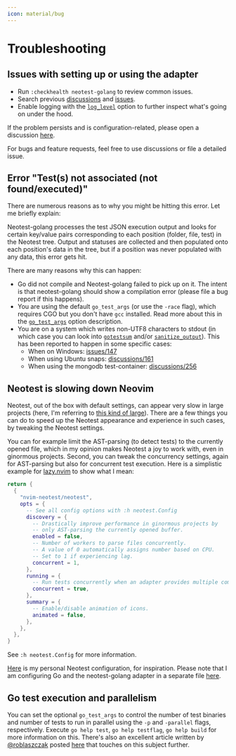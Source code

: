 ```yaml
---
icon: material/bug
---
```


# Troubleshooting

## Issues with setting up or using the adapter

- Run `:checkhealth neotest-golang` to review common issues.
- Search previous
  [discussions](https://github.com/fredrikaverpil/neotest-golang/discussions)
  and [issues](https://github.com/fredrikaverpil/neotest-golang/issues).
- Enable logging with the [`log_level`](config.md#log_level) option to further
  inspect what's going on under the hood.

If the problem persists and is configuration-related, please open a discussion
[here](https://github.com/fredrikaverpil/neotest-golang/discussions/new?category=configuration).

For bugs and feature requests, feel free to use discussions or file a detailed
issue.

## Error "Test(s) not associated (not found/executed)"

There are numerous reasons as to why you might be hitting this error. Let me
briefly explain:

Neotest-golang processes the test JSON execution output and looks for certain
key/value pairs corresponding to each position (folder, file, test) in the
Neotest tree. Output and statuses are collected and then populated onto each
position's data in the tree, but if a position was never populated with any
data, this error gets hit.

There are many reasons why this can happen:

- Go did not compile and Neotest-golang failed to pick up on it. The intent is
  that neotest-golang should show a compilation error (please file a bug report
  if this happens).
- You are using the default `go_test_args` (or use the `-race` flag), which
  requires CGO but you don't have `gcc` installed. Read more about this in the
  [`go_test_args`](config.md#go_test_args) option description.
- You are on a system which writes non-UTF8 characters to stdout (in which case
  you can look into [`gotestsum`](config.md#gotestsum) and/or
  [`sanitize_output`](config.md#sanitize_output)). This has been reported to
  happen in some specific cases:
  - When on Windows:
    [issues/147](https://github.com/fredrikaverpil/neotest-golang/issues/147)
  - When using Ubuntu snaps:
    [discussions/161](https://github.com/fredrikaverpil/neotest-golang/discussions/161)
  - When using the mongodb test-container:
    [discussions/256](https://github.com/fredrikaverpil/neotest-golang/discussions/256)

## Neotest is slowing down Neovim

Neotest, out of the box with default settings, can appear very slow in large
projects (here, I'm referring to
[this kind of large](https://github.com/kubernetes/kubernetes)). There are a few
things you can do to speed up the Neotest appearance and experience in such
cases, by tweaking the Neotest settings.

You can for example limit the AST-parsing (to detect tests) to the currently
opened file, which in my opinion makes Neotest a joy to work with, even in
ginormous projects. Second, you can tweak the concurrency settings, again for
AST-parsing but also for concurrent test execution. Here is a simplistic example
for [lazy.nvim](https://github.com/folke/lazy.nvim) to show what I mean:

```lua
return {
  {
    "nvim-neotest/neotest",
    opts = {
      -- See all config options with :h neotest.Config
      discovery = {
        -- Drastically improve performance in ginormous projects by
        -- only AST-parsing the currently opened buffer.
        enabled = false,
        -- Number of workers to parse files concurrently.
        -- A value of 0 automatically assigns number based on CPU.
        -- Set to 1 if experiencing lag.
        concurrent = 1,
      },
      running = {
        -- Run tests concurrently when an adapter provides multiple commands to run.
        concurrent = true,
      },
      summary = {
        -- Enable/disable animation of icons.
        animated = false,
      },
    },
  },
}
```

See `:h neotest.Config` for more information.

[Here](https://github.com/fredrikaverpil/dotfiles/blob/main/nvim-fredrik/lua/fredrik/plugins/core/neotest.lua)
is my personal Neotest configuration, for inspiration. Please note that I am
configuring Go and the neotest-golang adapter in a separate file
[here](https://github.com/fredrikaverpil/dotfiles/blob/main/nvim-fredrik/lua/fredrik/plugins/lang/go.lua).

## Go test execution and parallelism

You can set the optional `go_test_args` to control the number of test binaries
and number of tests to run in parallel using the `-p` and `-parallel` flags,
respectively. Execute `go help test`, `go help testflag`, `go help build` for
more information on this. There's also an excellent article written by
[@roblaszczak](https://github.com/roblaszczak) posted
[here](https://threedots.tech/post/go-test-parallelism/) that touches on this
subject further.
